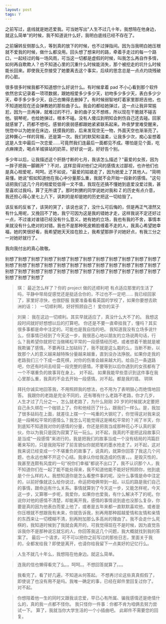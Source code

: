 ```yaml
---
layout: post
tags: Y
---
```


之前写过，底线就是她还爱我。可当她写出"人生不过几十年，我想陪在他身边，就这么简单"的时候，我不知道说什么好，我明白底线已经不存在了。

之前辗转反侧那么久，等到真的放下的时候，也不过弹指间。因为当我明白她压根就不爱我的时候，做什么都没用。回头想了想来时的路，牵着手走过的每一个路口，一起经过的每一场风雨，可当这一切都是虚假的时候，叫我怎么再自作多情，如何再自欺欺人？也不知道心里的沉重什么时候能消失，那个被挖走的坑什么时候能长回来。即使我无奈接受了她要离去这个事实，后续的思念总是一点点灼烧残破的心脏。

很多很多时候我都不知道想什么好说什么。有时候拿着 pad 不小心看到那个软件依然忠实记录着一项项数据，跟她相爱多少多少天，初吻多少多少天，表白多少少天，牵手多少多少天，自己也懒得去删掉了。有时候弱智地盯着家里那把吉他，也不知道她现在还会弹教她的那些曲子么。我会的都给她弹过，这一点让我非常尴尬，因为一旦再弹，就难过的不行，新的曲子又不想练，所以现在干脆就不碰吉他。钢琴呢，也给她弹过，根本不碰。没有人傻瓜到明知会刺伤自己还去碰。回家就感冒了，药都不想吃。感冒的衰弱感都跟她紧紧联系起来。昨夜梦里难受醒来，恍惚中以为她坐在床边，抚摸我的脸，后来发现空无一物，外面天空也渐渐亮了。这种撕心一样的背叛，还是第一次。我们的默契和温柔，让我多少次，痴心妄想着这是人生中最后一次恋爱……可竟然我们连最后一面都见不成。哪怕是见个面，吃点麻辣烫，喝点羊城驿站的奶茶，好好说一说，好好告个别。

多少年以后，让我描述这个肝肠寸断的七月，我该怎么描述？"最爱的女孩，因为一胖子把我一脚踢开"？不对，这样显得对他们之间的感情太过鄙视，也许他们也是真心相爱呢，呵呵。还不如说，"最爱的姑娘走了，因为她爱上了其他人。"简明易懂。她说"假如知道他在我心中分量那么重，我就不会开始一段新的感情。"这句话把我们这几个月的相爱贬低得一文不值，我现在还搞不懂她到底爱没爱过我，甚至喜欢过我吗，算了无所谓了。那时刺猬的同学说她对我和 Z 的历史有点介意，我还担心得心里七上八下，讽刺的是却是她的历史把这一切给毁了。

该反省的反省了，该哭的哭了，该说也说了，没什么可后悔的，但是再正气凛然又有什么用呢，又挽回不了她，我宁可因为这是我的错她才走，这样我说不定还好过一点，不过谁对谁错已经没有什么意义，她有她的立场，我也有我的不舍，事情本来就没有什么绝对的对错。我也不是那种死皮赖脸缠着不走的人，我真心希望她幸福，她的笑很好看，我希望她天天挂在脸上，我希望那胖子对她好点，有我三分之一对她好就行了。

我向我付出的真心致敬。

别想了别想了别想了别想了别想了别想了别想了别想了别想了别想了别想了别想了别想了别想了别想了别想了别想了别想了别想了别想了别想了别想了别想了别想了别想了别想了别想了别想了别想了别想了别想了别想了别想了别想了别想了别想了别想了别想了别想了

> 琪：
> 最近怎么样了？你的 project 做的还顺利吧
> 有点适应那里的生活了吗，平静中带局促感觉还是挺适合你的，不过也不一定吧……
> 我已经回家了，家里好凉快，也很舒服
> 我要准备看看英国的学校了，如果你要想去欧洲的话：）
> 一切顺利啊，好好照顾自己！
> 爱你的呆子

> 刘昊：
> 我在这边一切顺利。其实早就适应了，真没什么大不了的。
> 我想这段时间就好好想想以后的打算吧。
> 你还是不要一直牵挂我了，懂吗？其实很多事都是命中注定的。可能也是我自找的吧。
> 我知道我没有立场多说什么，但事情已经到了今天这一步，我很恶心地以朋友的立场说两句话，行么？我希望你就把它当做稀松平常的一段感情经历吧，或者想着干脆就是被我欺骗了感情。不要再往上加砝码了，我不就是这么栽的么，当断不断，以致那个人的意义越来越特殊分量越来越重，直到没办法挣脱。如果你走我的老路我们三个下成一盘死棋，对你的伤害会越来越大的。给自己一条退路吧，你还有时间去经营一段完整的感情。不要等到以后你遇到的女孩都有了一个不堪重负的故事背在身上。
> 对不起。
> 如果我能早些意识到这件事在我心里那么重，我真的不会去开始一段感情。对不起。都是我的错。
> 玥琪

> 拜托你诚实地回答我，不用照顾我的想法，也不用为了表明狠心而绝情地回答。
> 我跟你的老路是完全不同的，还有哪有什么老路不老路，你才几岁，人生才过了几分之一，怎么就老路了，为什么刚刚 20 岁的时候就决定要把自己永久绑在一个枷锁上了。你和他经历了什么，跟我们一样么。是，我加了很多砝码在上面，就差往上摆一个一吨重的大钢坨了，你觉得这对我来说是一段稀松平常的感情么？我怎么可能觉得这是稀松平常的？闹了半天，你到底知不知道我对你的感情的分量，你还是把我当成那种花心不认真的家伙，你以为我只是因为寂寞了玩一玩么。对不起，我真的不是把这段故事只是当成“一段感情”来进行的，我是把我们的故事当成一个没有结局的鸿篇巨著来写的，只是我刚写好了前言貌似你就把笔的墨水抢走了。对不起，这对我来说已经变成一个不堪重负的故事了，说真的，就算你回答了我这几个问题，也永远也解不开这个心结。我承认你给我造成的伤害，。。是毁灭性的，我甚至连颇有风度的一句“祝你们幸福”都说不出口了，我不认识那个人，我不知道你们在一起了能不能处得来，我不知道他能不能好好照顾你，他到底是个什么样的人。我想知道你是怎么看整件事的呢。没什么事情是命中注定的，以前好像就这么给你说过，命运把咱俩带到一起，以后的路是我们自己的事情，跟命运有什么关系。事情就算到了今天这一步，又能怎样呢，今天这一步，又算哪一步呢，我爱你，如果你也爱我，有什么解决不了的呢。你说你对他的感情不清楚，却能离开我，感情的事情说到底也没那么复杂，你要是真的因为他表白而爱上他了，或者是五年来都一直默默喜欢他，或者是你压根就不想跟我有未来，你就告诉我，别再用那种超越爱情和友情和亲情的东西来让一切模糊不清，别再附加那么多高尚的理由了。我不会走什么死棋的，我知道时候到了我就会离开的，可我觉得现在不是时候，因为直觉告诉我你不是那种说忘就忘的人，你回答我这几个问题，我大概就找到我的答案了。
> 最后一个请求，可不可以把你之前写过的那些日志，里面关于我的，全都发给我？即使是离开，也请你给我留下一点美好的记忆行么。

> 人生不就几十年么，我想陪在他身边。就这么简单。

> 连我的信也懒得看完了么。。呵呵。。不想回答就算了。。。

> 我看完了。看了好几遍，不知道从何答起。
> 不想再讨论这些真真假假了，即使说了也没有用不是吗。我唯一确定的事，已经在邮件里回复过你了。
> 对不起。

> 你想陪着他一生的同时又跟我谈恋爱，早已心有所属、骗我感情还是绝情什么的，真的我一点都不怪你。
> 我只怪你一件事：你都不肯为咱俩去努力尝试一下。
> 算了，我就当你大学生活的一个小插曲吧。
> 此邮件不需要您的回复。
